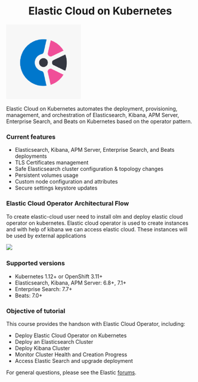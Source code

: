<h1 align="center">Elastic Cloud on Kubernetes</h1>

![Logo](_images/logo.png)

Elastic Cloud on Kubernetes automates the deployment, provisioning, management, and orchestration of Elasticsearch, Kibana, APM Server, Enterprise Search, and Beats on Kubernetes based on the operator pattern.

### Current features

*  Elasticsearch, Kibana, APM Server, Enterprise Search, and Beats deployments
*  TLS Certificates management
*  Safe Elasticsearch cluster configuration & topology changes
*  Persistent volumes usage
*  Custom node configuration and attributes
*  Secure settings keystore updates

### Elastic Cloud Operator Architectural Flow

To create elastic-cloud user need to install olm and deploy elastic cloud operator on kubernetes. Elastic cloud operator is used to create instances and with help of kibana we can access elastic cloud. These instances will be used by external applications

![](_images/eck_arch.png)


### Supported versions

*  Kubernetes 1.12+ or OpenShift 3.11+
*  Elasticsearch, Kibana, APM Server: 6.8+, 7.1+
*  Enterprise Search: 7.7+
*  Beats: 7.0+

### Objective of tutorial

This course provides the handson with Elastic Cloud Operator, including:

- Deploy Elastic Cloud Operator on Kubernetes
- Deploy an Elasticsearch Cluster
- Deploy Kibana Cluster
- Monitor Cluster Health and Creation Progress
- Access Elastic Search and upgrade deployment

For general questions, please see the Elastic [forums](https://discuss.elastic.co/c/eck).
